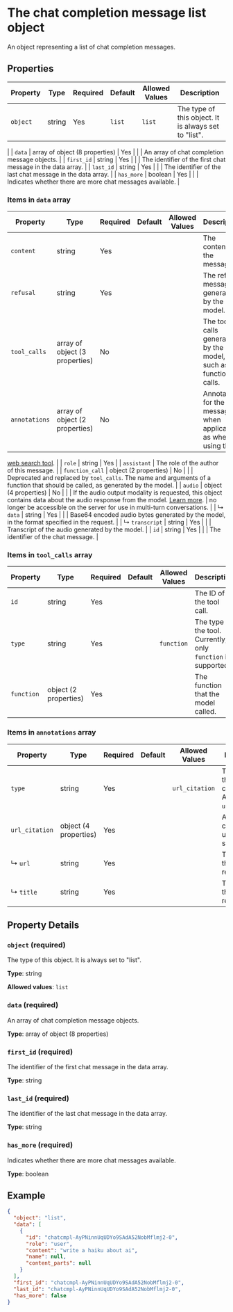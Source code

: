 # The chat completion message list object

An object representing a list of chat completion messages.


## Properties

| Property | Type | Required | Default | Allowed Values | Description |
| -------- | ---- | -------- | ------- | -------------- | ----------- |
| `object` | string | Yes | `list` | `list` | The type of this object. It is always set to "list".
 |
| `data` | array of object (8 properties) | Yes |  |  | An array of chat completion message objects.
 |
| `first_id` | string | Yes |  |  | The identifier of the first chat message in the data array. |
| `last_id` | string | Yes |  |  | The identifier of the last chat message in the data array. |
| `has_more` | boolean | Yes |  |  | Indicates whether there are more chat messages available. |


### Items in `data` array

| Property | Type | Required | Default | Allowed Values | Description |
| -------- | ---- | -------- | ------- | -------------- | ----------- |
| `content` | string | Yes |  |  | The contents of the message. |
| `refusal` | string | Yes |  |  | The refusal message generated by the model. |
| `tool_calls` | array of object (3 properties) | No |  |  | The tool calls generated by the model, such as function calls. |
| `annotations` | array of object (2 properties) | No |  |  | Annotations for the message, when applicable, as when using the
[web search tool](/docs/guides/tools-web-search?api-mode=chat).
 |
| `role` | string | Yes |  | `assistant` | The role of the author of this message. |
| `function_call` | object (2 properties) | No |  |  | Deprecated and replaced by `tool_calls`. The name and arguments of a function that should be called, as generated by the model. |
| `audio` | object (4 properties) | No |  |  | If the audio output modality is requested, this object contains data
about the audio response from the model. [Learn more](/docs/guides/audio).
 |
no longer be accessible on the server for use in multi-turn
conversations.
 |
|   ↳ `data` | string | Yes |  |  | Base64 encoded audio bytes generated by the model, in the format
specified in the request.
 |
|   ↳ `transcript` | string | Yes |  |  | Transcript of the audio generated by the model. |
| `id` | string | Yes |  |  | The identifier of the chat message. |


### Items in `tool_calls` array

| Property | Type | Required | Default | Allowed Values | Description |
| -------- | ---- | -------- | ------- | -------------- | ----------- |
| `id` | string | Yes |  |  | The ID of the tool call. |
| `type` | string | Yes |  | `function` | The type of the tool. Currently, only `function` is supported. |
| `function` | object (2 properties) | Yes |  |  | The function that the model called. |


### Items in `annotations` array

| Property | Type | Required | Default | Allowed Values | Description |
| -------- | ---- | -------- | ------- | -------------- | ----------- |
| `type` | string | Yes |  | `url_citation` | The type of the URL citation. Always `url_citation`. |
| `url_citation` | object (4 properties) | Yes |  |  | A URL citation when using web search. |
|   ↳ `url` | string | Yes |  |  | The URL of the web resource. |
|   ↳ `title` | string | Yes |  |  | The title of the web resource. |

## Property Details

### `object` (required)

The type of this object. It is always set to "list".


**Type**: string

**Allowed values**: `list`

### `data` (required)

An array of chat completion message objects.


**Type**: array of object (8 properties)

### `first_id` (required)

The identifier of the first chat message in the data array.

**Type**: string

### `last_id` (required)

The identifier of the last chat message in the data array.

**Type**: string

### `has_more` (required)

Indicates whether there are more chat messages available.

**Type**: boolean

## Example

```json
{
  "object": "list",
  "data": [
    {
      "id": "chatcmpl-AyPNinnUqUDYo9SAdA52NobMflmj2-0",
      "role": "user",
      "content": "write a haiku about ai",
      "name": null,
      "content_parts": null
    }
  ],
  "first_id": "chatcmpl-AyPNinnUqUDYo9SAdA52NobMflmj2-0",
  "last_id": "chatcmpl-AyPNinnUqUDYo9SAdA52NobMflmj2-0",
  "has_more": false
}

```

